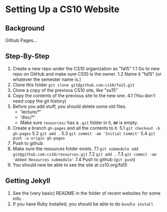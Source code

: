 # Setting Up a CS10 Website

## Background
Github Pages...


## Step-By-Step

1. Create a new repo under the CS10 organization as "fa15"
	1.1 Go to new repo on GitHub and make sure CS10 is the owner.
	1.2 Name it "fa15" (or whatever the semester name is.)
2. Clone this folder `git clone git@github.com:cs10/fa15.git`
3. Clone a copy of the previous CS10 site, like "su15"
4. Copy the contents of the previous site to the new one.
	4.1 (You don't need copy the git history)
5. Before you add stuff, you should delete some old files.
	* 'lecture/*'
	* 'disc/*'
	* Make sure `resources/` has a `.git` folder in it, __or__ is empty.
6. Create a branch `gh-pages` and all the contents to it.
	5.1 `git checkout -b gh-pages`
	5.2 `git add .`
	5.3 `git commit -am 'Initial Commit'`
	5.4 `git push -u origin gh-pages`
6. Push to github
7. Make sure the resources folder exists.
	7.1 `git submodule add git@github.com:cs10/resources.git`
	7.2 `git add .`
	7.3 `git commit -am 'Added Resources submodule'`
	7.4 Push to github (`git push`)
8. You should new be able to see the site at cs10.org/fa15

## Getting Jekyll

1. See the (very basic) README in the folder of recent websites for some info.
2. If you have Ruby installed, you should be able to do `bundle install`